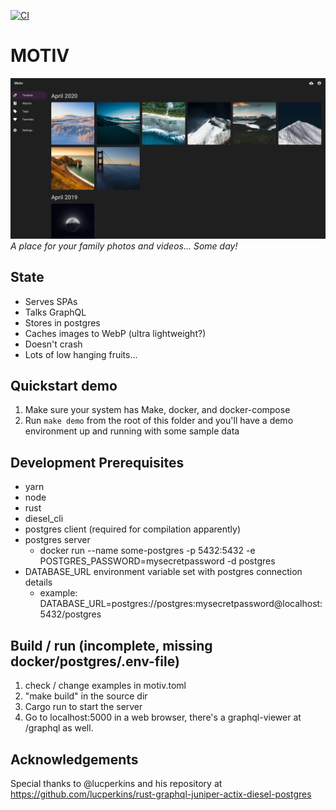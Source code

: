 [![CI](https://github.com/Alekzanther/motiv/actions/workflows/rust.yml/badge.svg)](https://github.com/Alekzanther/motiv/actions/workflows/rust.yml)

# MOTIV
![Timeline screenshot](./screenshots/timeline.webp)
_A place for your family photos and videos... Some day!_

## State 
- Serves SPAs
- Talks GraphQL
- Stores in postgres
- Caches images to WebP (ultra lightweight?)
- Doesn't crash
- Lots of low hanging fruits...

## Quickstart demo 
1. Make sure your system has Make, docker, and docker-compose
1. Run `make demo` from the root of this folder and you'll have a demo environment up and running with some sample data

## Development Prerequisites
 - yarn
 - node
 - rust
 - diesel_cli
 - postgres client (required for compilation apparently)
 - postgres server
    - docker run --name some-postgres -p 5432:5432 -e POSTGRES_PASSWORD=mysecretpassword -d postgres
 - DATABASE_URL environment variable set with postgres connection details 
    - example: DATABASE_URL=postgres://postgres:mysecretpassword@localhost:5432/postgres
 
## Build / run (incomplete, missing docker/postgres/.env-file)
1. check / change examples in motiv.toml
1. "make build" in the source dir
1. Cargo run to start the server
1. Go to localhost:5000 in a web browser, there's a graphql-viewer at /graphql as well.


## Acknowledgements

Special thanks to @lucperkins and his repository at https://github.com/lucperkins/rust-graphql-juniper-actix-diesel-postgres 

